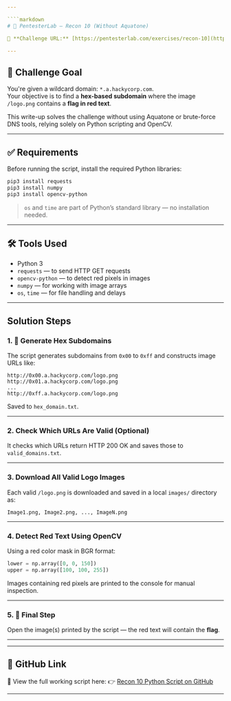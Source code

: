 ```yaml
---

````markdown
# 🧠 PentesterLab — Recon 10 (Without Aquatone)

🔗 **Challenge URL:** [https://pentesterlab.com/exercises/recon-10](https://pentesterlab.com/exercises/recon-10)

---
```


## 🎯 Challenge Goal

You're given a wildcard domain: `*.a.hackycorp.com`.  
Your objective is to find a **hex-based subdomain** where the image `/logo.png` contains a **flag in red text**.

This write-up solves the challenge without using Aquatone or brute-force DNS tools, relying solely on Python scripting and OpenCV.

---

## ✅ Requirements

Before running the script, install the required Python libraries:

```bash
pip3 install requests
pip3 install numpy
pip3 install opencv-python
````

> `os` and `time` are part of Python’s standard library — no installation needed.

---

## 🛠️ Tools Used

* Python 3
* `requests` — to send HTTP GET requests
* `opencv-python` — to detect red pixels in images
* `numpy` — for working with image arrays
* `os`, `time` — for file handling and delays

---

##  Solution Steps

### 1. 🔢 Generate Hex Subdomains

The script generates subdomains from `0x00` to `0xff` and constructs image URLs like:

```
http://0x00.a.hackycorp.com/logo.png  
http://0x01.a.hackycorp.com/logo.png  
...  
http://0xff.a.hackycorp.com/logo.png
```

Saved to `hex_domain.txt`.

---

### 2.  Check Which URLs Are Valid (Optional)

It checks which URLs return HTTP 200 OK and saves those to `valid_domains.txt`.

---

### 3.  Download All Valid Logo Images

Each valid `/logo.png` is downloaded and saved in a local `images/` directory as:

```
Image1.png, Image2.png, ..., ImageN.png
```

---

### 4.  Detect Red Text Using OpenCV

Using a red color mask in BGR format:

```python
lower = np.array([0, 0, 150])
upper = np.array([100, 100, 255])
```

Images containing red pixels are printed to the console for manual inspection.

---

### 5. 🏁 Final Step

Open the image(s) printed by the script — the red text will contain the **flag**.

---

---

## 📂 GitHub Link

📎 View the full working script here:
👉 [Recon 10 Python Script on GitHub](https://github.com/Thebanday/ctf-writeups/blob/Pentesterlab/recon_script.py)

---

